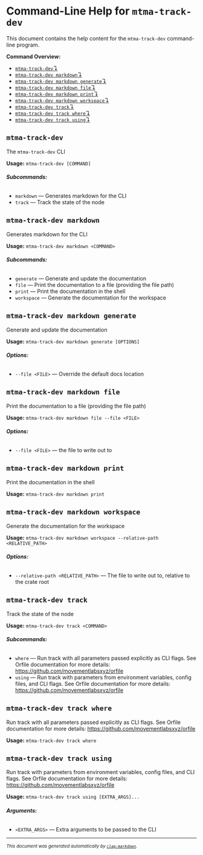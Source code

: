 # Command-Line Help for `mtma-track-dev`

This document contains the help content for the `mtma-track-dev` command-line program.

**Command Overview:**

* [`mtma-track-dev`↴](#mtma-track-dev)
* [`mtma-track-dev markdown`↴](#mtma-track-dev-markdown)
* [`mtma-track-dev markdown generate`↴](#mtma-track-dev-markdown-generate)
* [`mtma-track-dev markdown file`↴](#mtma-track-dev-markdown-file)
* [`mtma-track-dev markdown print`↴](#mtma-track-dev-markdown-print)
* [`mtma-track-dev markdown workspace`↴](#mtma-track-dev-markdown-workspace)
* [`mtma-track-dev track`↴](#mtma-track-dev-track)
* [`mtma-track-dev track where`↴](#mtma-track-dev-track-where)
* [`mtma-track-dev track using`↴](#mtma-track-dev-track-using)

## `mtma-track-dev`

The `mtma-track-dev` CLI

**Usage:** `mtma-track-dev [COMMAND]`

###### **Subcommands:**

* `markdown` — Generates markdown for the CLI
* `track` — Track the state of the node



## `mtma-track-dev markdown`

Generates markdown for the CLI

**Usage:** `mtma-track-dev markdown <COMMAND>`

###### **Subcommands:**

* `generate` — Generate and update the documentation
* `file` — Print the documentation to a file (providing the file path)
* `print` — Print the documentation in the shell
* `workspace` — Generate the documentation for the workspace



## `mtma-track-dev markdown generate`

Generate and update the documentation

**Usage:** `mtma-track-dev markdown generate [OPTIONS]`

###### **Options:**

* `--file <FILE>` — Override the default docs location



## `mtma-track-dev markdown file`

Print the documentation to a file (providing the file path)

**Usage:** `mtma-track-dev markdown file --file <FILE>`

###### **Options:**

* `--file <FILE>` — the file to write out to



## `mtma-track-dev markdown print`

Print the documentation in the shell

**Usage:** `mtma-track-dev markdown print`



## `mtma-track-dev markdown workspace`

Generate the documentation for the workspace

**Usage:** `mtma-track-dev markdown workspace --relative-path <RELATIVE_PATH>`

###### **Options:**

* `--relative-path <RELATIVE_PATH>` — The file to write out to, relative to the crate root



## `mtma-track-dev track`

Track the state of the node

**Usage:** `mtma-track-dev track <COMMAND>`

###### **Subcommands:**

* `where` — Run track with all parameters passed explicitly as CLI flags. See Orfile documentation for more details: <https://github.com/movementlabsxyz/orfile>
* `using` — Run track with parameters from environment variables, config files, and CLI flags. See Orfile documentation for more details: <https://github.com/movementlabsxyz/orfile>



## `mtma-track-dev track where`

Run track with all parameters passed explicitly as CLI flags. See Orfile documentation for more details: <https://github.com/movementlabsxyz/orfile>

**Usage:** `mtma-track-dev track where`



## `mtma-track-dev track using`

Run track with parameters from environment variables, config files, and CLI flags. See Orfile documentation for more details: <https://github.com/movementlabsxyz/orfile>

**Usage:** `mtma-track-dev track using [EXTRA_ARGS]...`

###### **Arguments:**

* `<EXTRA_ARGS>` — Extra arguments to be passed to the CLI



<hr/>

<small><i>
    This document was generated automatically by
    <a href="https://crates.io/crates/clap-markdown"><code>clap-markdown</code></a>.
</i></small>
